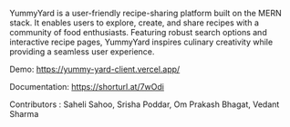 YummyYard is a user-friendly recipe-sharing platform built on the MERN stack. It enables users to explore, create, and share recipes with a community of food enthusiasts. Featuring robust search options and interactive recipe pages, YummyYard inspires culinary creativity while providing a seamless user experience.

Demo: https://yummy-yard-client.vercel.app/

Documentation: https://shorturl.at/7wOdi

Contributors : Saheli Sahoo, Srisha Poddar, Om Prakash Bhagat, Vedant Sharma

